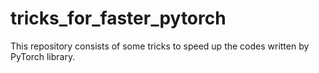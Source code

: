 # tricks_for_faster_pytorch
This repository consists of some tricks to speed up the codes written by PyTorch library.
